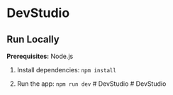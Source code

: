 # DevStudio

## Run Locally

**Prerequisites:** Node.js

1. Install dependencies:
   `npm install`

2. Run the app:
   `npm run dev`
   #   D e v S t u d i o 
    
    
#   D e v S t u d i o  
 